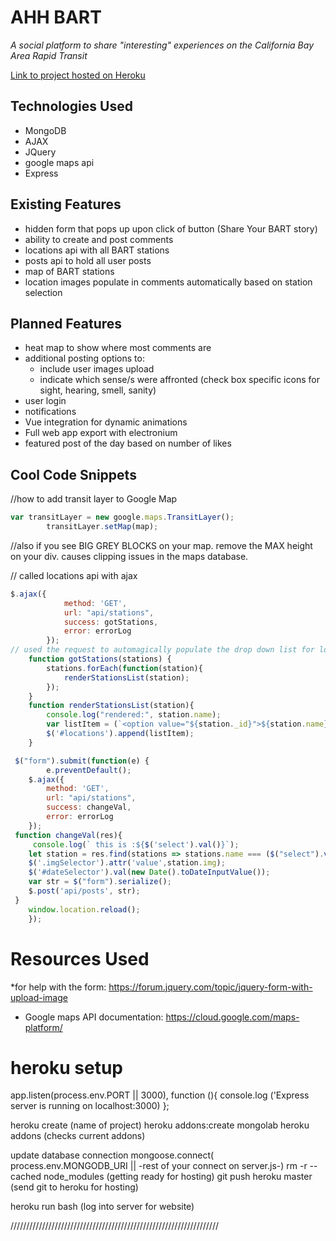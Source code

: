 # AHH BART

*A social platform to share "interesting" experiences on the California Bay Area Rapid Transit*

[Link to project hosted on Heroku]()

## Technologies Used

* MongoDB
* AJAX
* JQuery
* google maps api
* Express 




## Existing Features


* hidden form that pops up upon click of button (Share Your BART story)
* ability to create and post comments
* locations api with all BART stations
* posts api to hold all user posts
* map of BART stations
* location images populate in comments automatically based on station     selection



## Planned Features

* heat map to show where most comments are 
* additional posting options to: 
    - include user images upload
    - indicate which sense/s were affronted (check box specific icons for sight, hearing, smell, sanity)
* user login 
* notifications
* Vue integration for dynamic animations
* Full web app export with electronium
* featured post of the day based on number of likes 


## Cool Code Snippets

//how to add transit layer to Google Map
```javascript
var transitLayer = new google.maps.TransitLayer();
        transitLayer.setMap(map);
```
//also if you see BIG GREY BLOCKS on your map. remove the MAX height on your div. causes clipping issues in the maps database. 

// called locations api with ajax
```javascript
$.ajax({
            method: 'GET',
            url: "api/stations",
            success: gotStations,
            error: errorLog
        });
// used the request to automagically populate the drop down list for location selection in for submit
    function gotStations(stations) {
        stations.forEach(function(station){
            renderStationsList(station);
        });
    }
    function renderStationsList(station){
        console.log("rendered:", station.name);
        var listItem = (`<option value="${station._id}">${station.name}</option>`)
        $('#locations').append(listItem);
    }
```
``` javascript
 $("form").submit(function(e) {
        e.preventDefault();
    $.ajax({
        method: 'GET',
        url: "api/stations",
        success: changeVal,
        error: errorLog
    });
 function changeVal(res){
     console.log(` this is :${$('select').val()}`);
    let station = res.find(stations => stations.name === ($("select").val()));
    $('.imgSelector').attr('value',station.img);
    $('#dateSelector').val(new Date().toDateInputValue());
    var str = $("form").serialize();
    $.post('api/posts', str);  
 }
    window.location.reload();
    });
```
# Resources Used

*for help with the form: https://forum.jquery.com/topic/jquery-form-with-upload-image
* Google maps API documentation: https://cloud.google.com/maps-platform/


# heroku setup

app.listen(process.env.PORT || 3000), function (){
    console.log ('Express server is running on localhost:3000)
};

heroku create (name of project)
heroku addons:create mongolab
heroku addons (checks current addons)

update database connection
mongoose.connect( process.env.MONGODB_URI || -rest of your connect on server.js-)
rm -r --cached node_modules (getting ready for hosting)
git push heroku master (send git to heroku for hosting)

heroku run bash (log into server for website) 

//////////////////////////////////////////////////////////////////